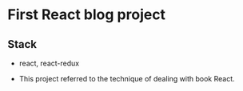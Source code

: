 # First React blog project


## Stack
- react, react-redux



- This project referred to the technique of dealing with book React.
